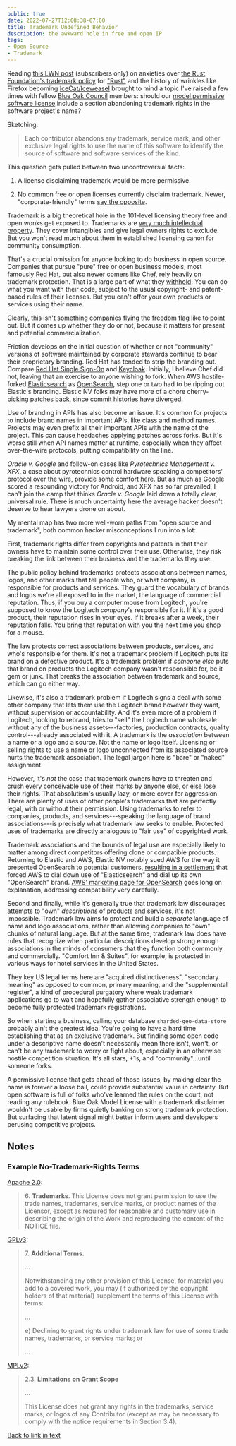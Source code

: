 ```yaml
---
public: true
date: 2022-07-27T12:08:38-07:00
title: Trademark Undefined Behavior
description: the awkward hole in free and open IP
tags:
- Open Source
- Trademark
---
```


Reading [this LWN post](https://lwn.net/Articles/901816/) (subscribers only) on anxieties over [the Rust Foundation's trademark policy](https://foundation.rust-lang.org/policies/logo-policy-and-media-guide/) for ["Rust"](https://tsdr.uspto.gov/#caseNumber=87796977&caseType=SERIAL_NO&searchType=statusSearch) and the history of wrinkles like Firefox becoming [IceCat/Iceweasel](https://en.wikipedia.org/wiki/GNU_IceCat) brought to mind a topic I've raised a few times with fellow [Blue Oak Council](https://blueoakcouncil.org) members: should our [model permissive software license](https://blueoakcouncil.org/license/1.0.0) include a section abandoning trademark rights in the software project's name?

Sketching:

> Each contributor abandons any trademark, service mark, and other exclusive legal rights to use the name of this software to identify the source of software and software services of the kind.

This question gets pulled between two uncontroversial facts:

1.  A license disclaiming trademark would be more permissive.

2.  No common free or open licenses currently disclaim trademark.  Newer, "corporate-friendly" terms <a class="note" href="#license-examples" id="license-examples-link">say the opposite</a>.

Trademark is a big theoretical hole in the 101-level licensing theory free and open wonks get exposed to.  Trademarks are [very much intellectual property](https://fieldguide.kemitchell.com/#trademark).  They cover intangibles and give legal owners rights to exclude.  But you won't read much about them in established licensing canon for community consumption.

That's a crucial omission for anyone looking to do business in open source.  Companies that pursue "pure" free or open business models, most famously [Red Hat](https://redhat.com), but also newer comers like [Chef](https://www.chef.io/blog/changes-to-how-chef-products-handle-licenses), rely heavily on trademark protection.  That is a large part of what they [withhold](https://blog.licensezero.com/2018/03/05/withholding.html).  You can do what you want with their code, subject to the usual copyright- and patent-based rules of their licenses.  But you can't offer your own products or services using their name.

Clearly, this isn't something companies flying the freedom flag like to point out.  But it comes up whether they do or not, because it matters for present and potential commercialization.

Friction develops on the initial question of whether or not "community" versions of software maintained by corporate stewards continue to bear their proprietary branding.  Red Hat has tended to strip the branding out.  Compare [Red Hat Single Sign-On](https://access.redhat.com/products/red-hat-single-sign-on) and [Keycloak](https://www.keycloak.org/).  Initially, I believe Chef did not, leaving that an exercise to anyone wishing to fork.  When AWS hostile-forked [Elasticsearch](https://github.com/elastic/elasticsearch) as [OpenSearch](https://github.com/opensearch-project/OpenSearch), step one or two had to be ripping out Elastic's branding.  Elastic NV folks may have more of a chore cherry-picking patches back, since commit histories have diverged.

Use of branding in APIs has also become an issue.  It's common for projects to include brand names in important APIs, like class and method names.  Projects may even prefix all their important APIs with the name of the project.  This can cause headaches applying patches across forks.  But it's worse still when API names matter at runtime, especially when they affect over-the-wire protocols, putting compatibility on the line.

_Oracle v. Google_ and follow-on cases like _Pyrotechnics Management v. XFX_, a case about pyrotechnics control hardware speaking a competitors' protocol over the wire, provide some comfort here.  But as much as Google scored a resounding victory for Android, and XFX has so far prevailed, I can't join the camp that thinks _Oracle v. Google_ laid down a totally clear, universal rule.  There is much uncertainty here the average hacker doesn't deserve to hear lawyers drone on about.

My mental map has two more well-worn paths from "open source and trademark", both common hacker misconceptions I run into a lot:

First, trademark rights differ from copyrights and patents in that their owners have to maintain some control over their use.  Otherwise, they risk breaking the link between their business and the trademarks they use.

The public policy behind trademarks protects associations between names, logos, and other marks that tell people who, or what company, is responsible for products and services.  They guard the vocabulary of brands and logos we're all exposed to in the market, the language of commercial reputation.  Thus, if you buy a computer mouse from Logitech, you're supposed to know the Logitech _company_'s responsible for it.  If it's a good product, their reputation rises in your eyes.  If it breaks after a week, their reputation falls.  You bring that reputation with you the next time you shop for a mouse.

The law protects correct associations between products, services, and who's responsible for them.  It's not a trademark problem if Logitech puts its brand on a defective product.  It's a trademark problem if _someone else_ puts that brand on products the Logitech company wasn't responsible for, be it gem or junk.  That breaks the association between trademark and source, which can go either way.

Likewise, it's also a trademark problem if Logitech signs a deal with some other company that lets them use the Logitech brand however they want, without supervision or accountability.  And it's even more of a problem if Logitech, looking to rebrand, tries to "sell" the Logitech name wholesale without any of the business assets---factories, production contracts, quality control---already associated with it.  A trademark is the _association_ between a name or a logo and a source.  Not the name or logo itself.  Licensing or selling rights to use a name or logo unconnected from its associated source hurts the trademark association.  The legal jargon here is "bare" or "naked" assignment.

However, it's _not_ the case that trademark owners have to threaten and crush every conceivable use of their marks by anyone else, or else lose their rights.  That absolutism's usually lazy, or mere cover for aggression.  There are plenty of uses of other people's trademarks that are perfectly legal, with or without their permission.  Using trademarks to refer to companies, products, and services---speaking the language of brand associations---is precisely what trademark law seeks to enable.  Protected uses of trademarks are directly analogous to "fair use" of copyrighted work.

Trademark associations and the bounds of legal use are especially likely to matter among direct competitors offering clone or compatible products.  Returning to Elastic and AWS, Elastic NV notably sued AWS for the way it presented OpenSearch to potential customers, [resulting in a settlement](https://www.theregister.com/2022/02/17/elastic_amazon_trademark/) that forced AWS to dial down use of "Elasticsearch" and dial up its own "OpenSearch" brand.  [AWS' marketing page for OpenSearch](https://aws.amazon.com/opensearch-service/the-elk-stack/what-is-opensearch/) goes long on explanation, addressing compatibility very carefully.

Second and finally, while it's generally true that trademark law discourages attempts to "own" _descriptions_ of products and services, it's not impossible.  Trademark law aims to protect and build a _separate_ language of name and logo associations, rather than allowing companies to "own" chunks of natural language.  But at the same time, trademark law does have rules that recognize when particular descriptions develop strong enough associations in the minds of consumers that they function both commonly and commercially.  "Comfort Inn & Suites", for example, is protected in various ways for hotel services in the United States.

They key US legal terms here are "acquired distinctiveness", "secondary meaning" as opposed to common, primary meaning, and the "supplemental register", a kind of procedural purgatory where weak trademark applications go to wait and hopefully gather associative strength enough to become fully protected trademark registrations.

So when starting a business, calling your database `sharded-geo-data-store` probably ain't the greatest idea.  You're going to have a hard time establishing that as an exclusive trademark.  But finding some open code under a descriptive name doesn't necessarily mean there isn't, won't, or can't be any trademark to worry or fight about, especially in an otherwise hostile competition situation.  It's all stars, +1s, and "community"...until someone forks.

A permissive license that gets ahead of those issues, by making clear the name is forever a loose ball, could provide substantial value in certainty.  But open software is full of folks who've learned the rules on the court, not reading any rulebook.  Blue Oak Model License with a trademark disclaimer wouldn't be usable by firms quietly banking on strong trademark protection.  But surfacing that latent signal might better inform users and developers perusing competitive projects.

## Notes

<h3 id="license-examples">Example No-Trademark-Rights Terms</h3>

[Apache 2.0](https://www.apache.org/licenses/LICENSE-2.0.html#trademarks):

> 6\. **Trademarks**.  This License does not grant permission to use the trade names, trademarks, service marks, or product names of the Licensor, except as required for reasonable and customary use in describing the origin of the Work and reproducing the content of the NOTICE file.

[GPLv3](https://www.gnu.org/licenses/gpl-3.0.en.html#section7):

> 7\. **Additional Terms**.
>
> ...
>
> Notwithstanding any other provision of this License, for material you add to a covered work, you may (if authorized by the copyright holders of that material) supplement the terms of this License with terms:
>
> ...
>
> e) Declining to grant rights under trademark law for use of some trade names, trademarks, or service marks; or
>
> ...

[MPLv2](https://www.mozilla.org/en-US/MPL/2.0/#limitations-on-grant-scope):

> 2.3. **Limitations on Grant Scope**
>
> ...
>
> This License does not grant any rights in the trademarks, service marks, or logos of any Contributor (except as may be necessary to comply with the notice requirements in Section 3.4).

<a class="back" href="#license-examples-link">Back to link in text</a>
